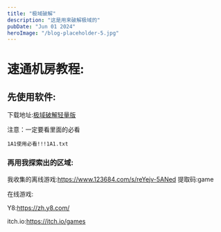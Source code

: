 ```yaml
---
title: "极域破解"
description: "这是用来破解极域的"
pubDate: "Jun 01 2024"
heroImage: "/blog-placeholder-5.jpg"
---
```


# 速通机房教程:

## 先使用软件:

下载地址:[极域破解轻量版](https://bobo.us.kg/%E6%9E%81%E5%9F%9F%E7%A0%B4%E8%A7%A3%E8%BD%BB%E9%87%8F%E7%89%88.zip)

注意：一定要看里面的必看

```
1A1使用必看!!!1A1.txt
```

### 再用我探索出的区域:

我收集的离线游戏:https://www.123684.com/s/reYejv-5ANed  提取码:game

在线游戏:

Y8:https://zh.y8.com/

itch.io:https://itch.io/games
